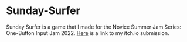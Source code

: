# Sunday-Surfer
Sunday Surfer is a game that I made for the Novice Summer Jam Series: One-Button Input Jam 2022. 
[Here](https://sznupek.itch.io/sunday-surfer) is a link to my itch.io submission.
